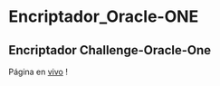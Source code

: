 # Encriptador_Oracle-ONE
## Encriptador Challenge-Oracle-One
Página en [vivo](https://david-hernandezm.github.io/Encriptador_Oracle-ONE/) !
